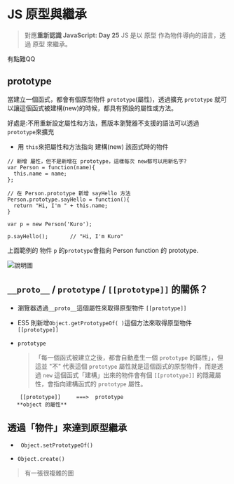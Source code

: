 # JS 原型與繼承
> 對應**重新認識 JavaScript: Day 25**
JS 是以 原型 作為物件導向的語言，透過 原型 來繼承。

有點難QQ

## prototype
當建立一個函式，都會有個原型物件 `prototype`(屬性)，透過擴充 `prototype` 就可以讓這個函式被建構(new)的時候，都具有預設的屬性或方法。

好處是:不用重新設定屬性和方法，舊版本瀏覽器不支援的語法可以透過 `prototype`來擴充

* 用 `this`來把屬性和方法指向 建構(new) 該函式時的物件

```
// 新增 屬性，但不是新增在 prototype，這樣每次 new都可以用新名字?
var Person = function(name){
  this.name = name;
};

// 在 Person.prototype 新增 sayHello 方法
Person.prototype.sayHello = function(){
  return "Hi, I'm " + this.name;
}

var p = new Person('Kuro');

p.sayHello();       // "Hi, I'm Kuro"

```
上面範例的 物件 `p` 的`prototype`會指向 Person function 的 prototype.

![說明圖](https://ithelp.ithome.com.tw/upload/images/20171228/20065504pGsl39ooQK.png)


## `__proto__` / `prototype` / `[[prototype]]` 的關係？

* 瀏覽器透過`__proto__`這個屬性來取得原型物件 `[[prototype]]`

* ES5 則新增`Object.getPrototypeOf( )`這個方法來取得原型物件 `[[prototype]]`

* `prototype`
  > 「每一個函式被建立之後，都會自動產生一個 `prototype` 的屬性」，但這並 "不" 代表這個 `prototype` 屬性就是這個函式的原型物件，而是透過 `new` 這個函式「建構」出來的物件會有個 `[[prototype]]` 的隱藏屬性，會指向建構函式的 `prototype` 屬性。
```
    [[prototype]]     ===>  prototype
   **object 的屬性**    
```

## 透過「物件」來達到原型繼承
* ` Object.setPrototypeOf()`

* `Object.create()`

> 有一張很複雜的圖